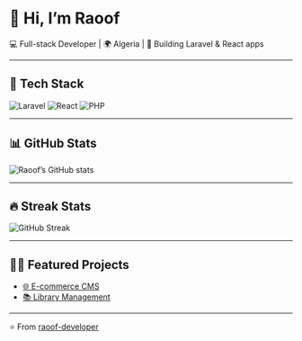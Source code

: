 # 👋 Hi, I’m Raoof

💻 Full-stack Developer | 🌍 Algeria | 🚀 Building Laravel & React apps

---

## 🚀 Tech Stack
![Laravel](https://img.shields.io/badge/Laravel-F55247?style=for-the-badge&logo=laravel&logoColor=white)
![React](https://img.shields.io/badge/React-61DAFB?style=for-the-badge&logo=react&logoColor=black)
![PHP](https://img.shields.io/badge/PHP-777BB4?style=for-the-badge&logo=php&logoColor=white)

---

## 📊 GitHub Stats
![Raoof’s GitHub stats](https://github-readme-stats.vercel.app/api?username=raoof-developer&show_icons=true&theme=radical)

---

## 🔥 Streak Stats
![GitHub Streak](https://streak-stats.demolab.com?user=raoof-developer&theme=radical&hide_border=true)

---

## 🧑‍💻 Featured Projects
- [🌐 E-commerce CMS](https://github.com/raoof-developer/ecommerce-cms)  
- [📚 Library Management](https://github.com/raoof-developer/library-system)  

---

⭐️ From [raoof-developer](https://github.com/raoof-developer)
